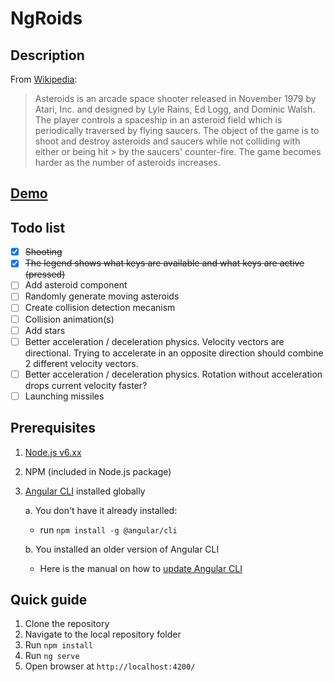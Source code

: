 # NgRoids

## Description

From [Wikipedia](https://en.wikipedia.org/wiki/Asteroids_(video_game)):

> Asteroids is an arcade space shooter released in November 1979 by Atari, Inc. and designed by Lyle Rains, Ed Logg, and Dominic Walsh.
> The player controls a spaceship in an asteroid field which is periodically traversed by flying saucers. The object of the game is to
> shoot and destroy asteroids and saucers while not colliding with either or being hit > by the saucers' counter-fire. The game becomes
> harder as the number of asteroids increases.

## [Demo](https://dmitriiser.github.io/ng-roids/)

## Todo list
- [x] ~~Shooting~~
- [x] ~~The legend shows what keys are available and what keys are active (pressed)~~
- [ ] Add asteroid component
- [ ] Randomly generate moving asteroids
- [ ] Create collision detection mecanism
- [ ] Collision animation(s)
- [ ] Add stars
- [ ] Better acceleration / deceleration physics. Velocity vectors are directional. Trying to accelerate in an opposite direction should combine 2 different velocity vectors.
- [ ] Better acceleration / deceleration physics. Rotation without acceleration drops current velocity faster?
- [ ] Launching missiles

## Prerequisites

1. [Node.js v6.xx](https://nodejs.org/en/download/)
2. NPM (included in Node.js package)
3. [Angular CLI](https://cli.angular.io/) installed globally

    a. You don't have it already installed:

    - run `npm install -g @angular/cli`

    b. You installed an older version of Angular CLI

    - Here is the manual on how to [update Angular CLI](https://github.com/angular/angular-cli#updating-angular-cli)

## Quick guide

1. Clone the repository
2. Navigate to the local repository folder
3. Run `npm install`
4. Run `ng serve`
5. Open browser at `http://localhost:4200/`